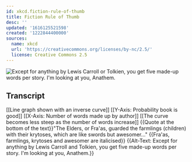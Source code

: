 ```yaml
---
id: xkcd.fiction-rule-of-thumb
title: Fiction Rule of Thumb
desc: ''
updated: '1616125521598'
created: '1222844400000'
sources:
  name: xkcd
  url: 'https://creativecommons.org/licenses/by-nc/2.5/'
  license: Creative Commons 2.5
---
```

![Except for anything by Lewis Carroll or Tolkien, you get five made-up words per story.  I'm looking at you, Anathem.](https://imgs.xkcd.com/comics/fiction_rule_of_thumb.png)

## Transcript
[[Line graph shown with an inverse curve]] 
 [[Y-Axis: Probability book is good]] 
 [[X-Axis: Number of words made up by author]] 
 [[The curve becomes less steep as the number of words increase]] 
 {{Quote at the bottom of the text}}"The Elders, or Fra'as, guarded the farmlings (children) with their krytoses, which are like swords but awesomer..." {{Fra'as, farmlings, krytoses and awesomer are italicised}} 
 {{Alt-Text: Except for anything by Lewis Carroll and Tolkien, you get five made-up words per story. I'm looking at you, Anathem.}}
